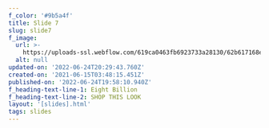 ```yaml
---
f_color: '#9b5a4f'
title: Slide 7
slug: slide7
f_image:
  url: >-
    https://uploads-ssl.webflow.com/619ca0463fb6923733a28130/62b617168e2a46774df13e79_Shot_03_026_R.jpg
  alt: null
updated-on: '2022-06-24T20:29:43.760Z'
created-on: '2021-06-15T03:48:15.451Z'
published-on: '2022-06-24T19:58:10.940Z'
f_heading-text-line-1: Eight Billion
f_heading-text-line-2: SHOP THIS LOOK
layout: '[slides].html'
tags: slides
---
```



